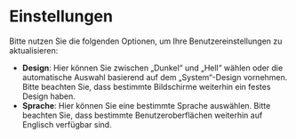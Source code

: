 # **Einstellungen**

Bitte nutzen Sie die folgenden Optionen, um Ihre Benutzereinstellungen zu aktualisieren:
- **Design**: Hier können Sie zwischen „Dunkel“ und „Hell“ wählen oder die automatische Auswahl basierend auf dem „System“-Design vornehmen. Bitte beachten Sie, dass bestimmte Bildschirme weiterhin ein festes Design haben.
- **Sprache**: Hier können Sie eine bestimmte Sprache auswählen. Bitte beachten Sie, dass bestimmte Benutzeroberflächen weiterhin auf Englisch verfügbar sind.